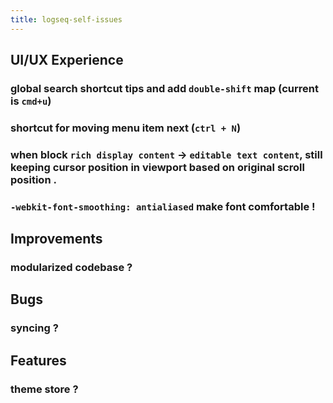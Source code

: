 ```yaml
---
title: logseq-self-issues
---
```


## UI/UX Experience
### global search shortcut tips and add `double-shift` map (current is `cmd+u`)
### shortcut for moving menu item next (`ctrl + N`)
### when block `rich display content` -> `editable text content`, still keeping cursor position in viewport based on original scroll position .
### `-webkit-font-smoothing: antialiased` make font comfortable !
## Improvements
### modularized codebase ?
## Bugs
### syncing ?
## Features
### theme store ?
